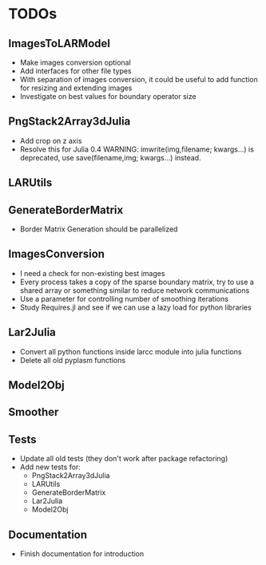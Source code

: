 # TODOs

## ImagesToLARModel

- Make images conversion optional 
- Add interfaces for other file types
- With separation of images conversion, it could be useful to add function for resizing and extending images
- Investigate on best values for boundary operator size

## PngStack2Array3dJulia

- Add crop on z axis
- Resolve this for Julia 0.4 WARNING: imwrite(img,filename; kwargs...) is deprecated, use save(filename,img; kwargs...) instead.

## LARUtils

## GenerateBorderMatrix

- Border Matrix Generation should be parallelized

## ImagesConversion

- I need a check for non-existing best images
- Every process takes a copy of the sparse  boundary matrix, try to use a shared array or something similar to reduce network communications
- Use a parameter for controlling number of smoothing iterations
- Study Requires.jl and see if we can use a lazy load for python libraries

## Lar2Julia

- Convert all python functions inside larcc module into julia functions
- Delete all old pyplasm functions

## Model2Obj

## Smoother

## Tests

- Update all old tests (they don't work after package refactoring)
- Add new tests for:
  - PngStack2Array3dJulia
  - LARUtils
  - GenerateBorderMatrix
  - Lar2Julia
  - Model2Obj

## Documentation

- Finish documentation for introduction